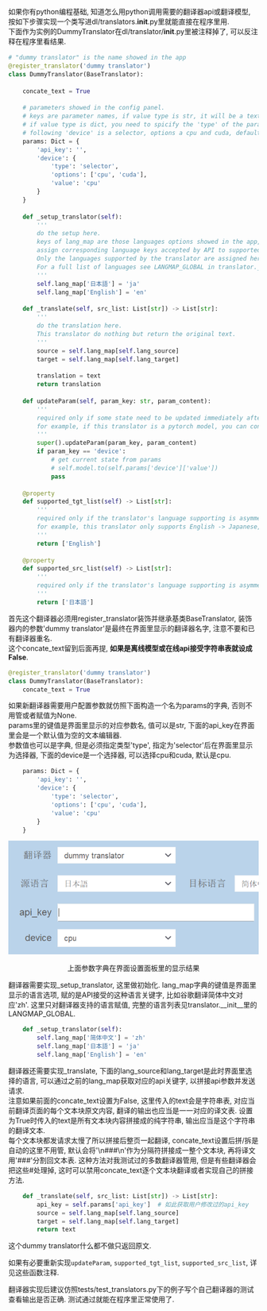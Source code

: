 如果你有python编程基础, 知道怎么用python调用需要的翻译器api或翻译模型, 按如下步骤实现一个类写进dl/translators.__init__.py里就能直接在程序里用.      
下面作为实例的DummyTranslator在dl/translator/__init__.py里被注释掉了, 可以反注释在程序里看结果.  

``` python
# "dummy translator" is the name showed in the app
@register_translator('dummy translator')
class DummyTranslator(BaseTranslator):

    concate_text = True

    # parameters showed in the config panel. 
    # keys are parameter names, if value type is str, it will be a text editor(required key)
    # if value type is dict, you need to spicify the 'type' of the parameter, 
    # following 'device' is a selector, options a cpu and cuda, default is cpu
    params: Dict = {
        'api_key': '', 
        'device': {
            'type': 'selector',
            'options': ['cpu', 'cuda'],
            'value': 'cpu'
        }
    }

    def _setup_translator(self):
        '''
        do the setup here.  
        keys of lang_map are those languages options showed in the app, 
        assign corresponding language keys accepted by API to supported languages.  
        Only the languages supported by the translator are assigned here, this translator only supports Japanese, and English.
        For a full list of languages see LANGMAP_GLOBAL in translator.__init__
        '''
        self.lang_map['日本語'] = 'ja'
        self.lang_map['English'] = 'en'  
        
    def _translate(self, src_list: List[str]) -> List[str]:
        '''
        do the translation here.  
        This translator do nothing but return the original text.
        '''
        source = self.lang_map[self.lang_source]
        target = self.lang_map[self.lang_target]
        
        translation = text
        return translation

    def updateParam(self, param_key: str, param_content):
        '''
        required only if some state need to be updated immediately after user change the translator params,
        for example, if this translator is a pytorch model, you can convert it to cpu/gpu here.
        '''
        super().updateParam(param_key, param_content)
        if param_key == 'device':
            # get current state from params
            # self.model.to(self.params['device']['value'])
            pass

    @property
    def supported_tgt_list(self) -> List[str]:
        '''
        required only if the translator's language supporting is asymmetric, 
        for example, this translator only supports English -> Japanese, no Japanese -> English.
        '''
        return ['English']

    @property
    def supported_src_list(self) -> List[str]:
        '''
        required only if the translator's language supporting is asymmetric.
        '''
        return ['日本語']
```

首先这个翻译器必须用register_translator装饰并继承基类BaseTranslator, 装饰器内的参数'dummy translator'是最终在界面里显示的翻译器名字, 注意不要和已有翻译器重名.  
这个concate_text留到后面再提, **如果是离线模型或在线api接受字符串表就设成False**.  
``` python
@register_translator('dummy translator')
class DummyTranslator(BaseTranslator):  
    concate_text = True
```

如果新翻译器需要用户配置参数就仿照下面构造一个名为params的字典, 否则不用管或者赋值为None.  
params里的键值是界面里显示的对应参数名, 值可以是str, 下面的api_key在界面里会是一个默认值为空的文本编辑器.  
参数值也可以是字典, 但是必须指定类型'type', 指定为'selector'后在界面里显示为选择器, 下面的device是一个选择器, 可以选择cpu和cuda, 默认是cpu.  
``` python
    params: Dict = {
        'api_key': '', 
        'device': {
            'type': 'selector',
            'options': ['cpu', 'cuda'],
            'value': 'cpu'
        }
    }
```  

<p align = "center">
<img src="./src/new_translator.png">
</p>
<p align = "center">
上面参数字典在界面设置面板里的显示结果
</p>  

翻译器需要实现_setup_translator, 这里做初始化. lang_map字典的键值是界面里显示的语言选项, 赋的是API接受的这种语言关键字, 比如谷歌翻译简体中文对应'zh'. 这里只对翻译器支持的语言赋值, 完整的语言列表见translator.__init__里的LANGMAP_GLOBAL. 

``` python
    def _setup_translator(self):
        self.lang_map['简体中文'] = 'zh'
        self.lang_map['日本語'] = 'ja'
        self.lang_map['English'] = 'en'  
```

翻译器还需要实现_translate, 下面的lang_source和lang_target是此时界面里选择的语言, 可以通过之前的lang_map获取对应的api关键字, 以拼接api参数并发送请求.  
注意如果前面的concate_text设置为False, 这里传入的text会是字符串表, 对应当前翻译页面的每个文本块原文内容, 翻译的输出也应当是一一对应的译文表. 设置为True时传入的text是所有文本块内容拼接成的纯字符串, 输出应当是这个字符串的翻译文本.  
每个文本块都发请求太慢了所以拼接后整页一起翻译, concate_text设置后拼/拆是自动的这里不用管, 默认会将'\n###\n'作为分隔符拼接成一整个文本块, 再将译文用'###'分割回文本表. 这种方法对我测试过的多数翻译器管用, 但是有些翻译器会把这些#处理掉, 这时可以禁用concate_text逐个文本块翻译或者实现自己的拼接方法.  
``` python
    def _translate(self, src_list: List[str]) -> List[str]:
        api_key = self.params['api_key']  # 如此获取用户修改过的api_key
        source = self.lang_map[self.lang_source]
        target = self.lang_map[self.lang_target]
        return text
```
这个dummy translator什么都不做只返回原文.  


如果有必要重新实现```updateParam```, ```supported_tgt_list```, ```supported_src_list```, 详见这些函数注释.  

翻译器实现后建议仿照tests/test_translators.py下的例子写个自己翻译器的测试查看输出是否正确. 测试通过就能在程序里正常使用了.   